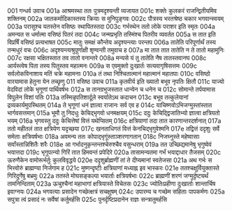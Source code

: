 001    गन्धर्व उवाच
001a	आश्रमस्था ततः पुत्रमदृश्यन्ती व्यजायत
001c	शक्तेः कुलकरं राजन्द्वितीयमिव शक्तिनम्
002a	जातकर्मादिकास्तस्य क्रियाः स मुनिपुङ्गवः
002c	पौत्रस्य भरतश्रेष्ठ चकार भगवान्स्वयम्
003a	परासुश्च यतस्तेन वसिष्ठः स्थापितस्तदा
003c	गर्भस्थेन ततो लोके पराशर इति स्मृतः
004a	अमन्यत स धर्मात्मा वसिष्ठं पितरं तदा
004c	जन्मप्रभृति तस्मिंश्च पितरीव व्यवर्तत
005a	स तात इति विप्रर्षिं वसिष्ठं प्रत्यभाषत
005c	मातुः समक्षं कौन्तेय अदृश्यन्त्याः परन्तप
006a	तातेति परिपूर्णार्थं तस्य तन्मधुरं वचः
006c	अदृश्यन्त्यश्रुपूर्णाक्षी शृण्वन्ती तमुवाच ह
007a	मा तात तात तातेति न ते तातो महामुनिः
007c	रक्षसा भक्षितस्तात तव तातो वनान्तरे
008a	मन्यसे यं तु तातेति नैष तातस्तवानघ
008c	आर्यस्त्वेष पिता तस्य पितुस्तव महात्मनः
009a	स एवमुक्तो दुःखार्तः सत्यवागृषिसत्तमः
009c	सर्वलोकविनाशाय मतिं चक्रे महामनाः
010a	तं तथा निश्चितात्मानं महात्मानं महातपाः
010c	वसिष्ठो वारयामास हेतुना येन तच्छृणु
011    वसिष्ठ उवाच
011a	कृतवीर्य इति ख्यातो बभूव नृपतिः क्षितौ
011c	याज्यो वेदविदां लोके भृगूणां पार्थिवर्षभः
012a	स तानग्रभुजस्तात धान्येन च धनेन च
012c	सोमान्ते तर्पयामास विपुलेन विशां पतिः
013a	तस्मिन्नृपतिशार्दूले स्वर्यातेऽथ कदाचन
013c	बभूव तत्कुलेयानां द्रव्यकार्यमुपस्थितम्
014a	ते भृगूणां धनं ज्ञात्वा राजानः सर्व एव ह
014c	याचिष्णवोऽभिजग्मुस्तांस्तात भार्गवसत्तमान्
015a	भूमौ तु निदधुः केचिद्भृगवो धनमक्षयम्
015c	ददुः केचिद्द्विजातिभ्यो ज्ञात्वा क्षत्रियतो भयम्
016a	भृगवस्तु ददुः केचित्तेषां वित्तं यथेप्सितम्
016c	क्षत्रियाणां तदा तात कारणान्तरदर्शनात्
017a	ततो महीतलं तात क्षत्रियेण यदृच्छया
017c	खनताधिगतं वित्तं केनचिद्भृगुवेश्मनि
017e	तद्वित्तं ददृशुः सर्वे समेताः क्षत्रियर्षभाः
018a	अवमन्य ततः कोपाद्भृगूंस्ताञ्शरणागतान्
018c	निजघ्नुस्ते महेष्वासाः सर्वांस्तान्निशितैः शरैः
018e	आ गर्भादनुकृन्तन्तश्चेरुश्चैव वसुन्धराम्
019a	तत उच्छिद्यमानेषु भृगुष्वेवं भयात्तदा
019c	भृगुपत्न्यो गिरिं तात हिमवन्तं प्रपेदिरे
020a	तासामन्यतमा गर्भं भयाद्दाधार तैजसम्
020c	ऊरुणैकेन वामोरूर्भर्तुः कुलविवृद्धये
020e	ददृशुर्ब्राह्मणीं तां ते दीप्यमानां स्वतेजसा
021a	अथ गर्भः स भित्त्वोरुं ब्राह्मण्या निर्जगाम ह
021c	मुष्णन्दृष्टीः क्षत्रियाणां मध्याह्न इव भास्करः
021e	ततश्चक्षुर्वियुक्तास्ते गिरिदुर्गेषु बभ्रमुः
022a	ततस्ते मोघसङ्कल्पा भयार्ताः क्षत्रियर्षभाः
022c	ब्राह्मणीं शरणं जग्मुर्दृष्ट्यर्थं तामनिन्दिताम्
023a	ऊचुश्चैनां महाभागां क्षत्रियास्ते विचेतसः
023c	ज्योतिःप्रहीणा दुःखार्ताः शान्तार्चिष इवाग्नयः
024a	भगवत्याः प्रसादेन गच्छेत्क्षत्रं सचक्षुषम्
024c	उपारम्य च गच्छेम सहिताः पापकर्मणः
025a	सपुत्रा त्वं प्रसादं नः सर्वेषां कर्तुमर्हसि
025c	पुनर्दृष्टिप्रदानेन राज्ञः सन्त्रातुमर्हसि
